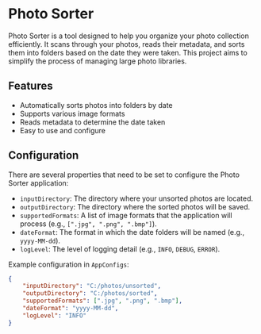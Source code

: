 # Photo Sorter
Photo Sorter is a tool designed to help you organize your photo collection efficiently. It scans through your photos, reads their metadata, and sorts them into folders based on the date they were taken. This project aims to simplify the process of managing large photo libraries.

## Features
- Automatically sorts photos into folders by date
- Supports various image formats
- Reads metadata to determine the date taken
- Easy to use and configure

## Configuration

There are several properties that need to be set to configure the Photo Sorter application:

- `inputDirectory`: The directory where your unsorted photos are located.
- `outputDirectory`: The directory where the sorted photos will be saved.
- `supportedFormats`: A list of image formats that the application will process (e.g., `[".jpg", ".png", ".bmp"]`).
- `dateFormat`: The format in which the date folders will be named (e.g., `yyyy-MM-dd`).
- `logLevel`: The level of logging detail (e.g., `INFO`, `DEBUG`, `ERROR`).

Example configuration in `AppConfigs`:

```json
{
    "inputDirectory": "C:/photos/unsorted",
    "outputDirectory": "C:/photos/sorted",
    "supportedFormats": [".jpg", ".png", ".bmp"],
    "dateFormat": "yyyy-MM-dd",
    "logLevel": "INFO"
}
```